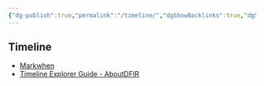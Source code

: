 ```yaml
---
{"dg-publish":true,"permalink":"/timeline/","dgShowBacklinks":true,"dgShowLocalGraph":true}
---
```



## Timeline
- [Markwhen](https://markwhen.com/)
- [Timeline Explorer Guide - AboutDFIR](https://aboutdfir.com/toolsandartifacts/windows/timeline-explorer)